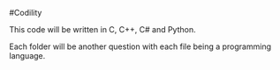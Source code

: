 #Codility


This code will be written in C, C++, C# and Python.

Each folder will be another question with each file being a programming language.


